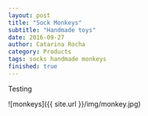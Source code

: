```yaml
---
layout: post
title: "Sock Monkeys"
subtitle: "Handmade toys"
date: 2016-09-27
author: Catarina Rocha
category: Products
tags: socks handmade monkeys
finished: true
---
```


Testing 

![monkeys]({{ site.url }}/img/monkey.jpg)